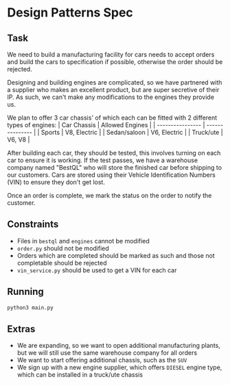 # Design Patterns Spec

## Task

We need to build a manufacturing facility for cars needs to accept orders and build the cars to specification if possible, otherwise the order should be rejected.

Designing and building engines are complicated, so we have partnered with a supplier who makes an excellent product, but are super secretive of their IP.
As such, we can't make any modifications to the engines they provide us.

We plan to offer 3 car chassis' of which each can be fitted with 2 different types of engines:
| Car Chassis      | Allowed Engines |
| ---------------- | --------------- |
| Sports           | V8, Electric    |
| Sedan/saloon     | V6, Electric    |
| Truck/ute        | V6, V8          |

After building each car, they should be tested, this involves turning on each car to ensure it is working.
If the test passes, we have a warehouse company named "BestQL" who will store the finished car before shipping to our customers.
Cars are stored using their Vehicle Identification Numbers (VIN) to ensure they don't get lost.

Once an order is complete, we mark the status on the order to notify the customer.

## Constraints

* Files in `bestql` and `engines` cannot be modified
* `order.py` should not be modified
* Orders which are completed should be marked as such and those not completable should be rejected
* `vin_service.py` should be used to get a VIN for each car

## Running
```sh
python3 main.py
```

## Extras

* We are expanding, so we want to open additional manufacturing plants, but we will still use the same warehouse company for all orders
* We want to start offering additional chassis, such as the `SUV`
* We sign up with a new engine supplier, which offers `DIESEL` engine type, which can be installed in a truck/ute chassis
